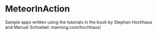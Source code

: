 # MeteorInAction

Sample apps written using the tutorials in the book by Stephan Hochhaus and Manuel Schoebel: manning.com/hochhaus/
